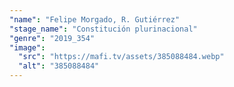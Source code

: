 ```yaml
---
"name": "Felipe Morgado, R. Gutiérrez"
"stage_name": "Constitución plurinacional"
"genre": "2019_354"
"image":
  "src": "https://mafi.tv/assets/385088484.webp"
  "alt": "385088484"
---
```

